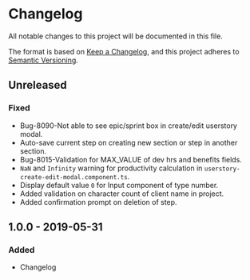 # Changelog

All notable changes to this project will be documented in this file.

The format is based on [Keep a Changelog](https://keepachangelog.com/en/1.0.0/),
and this project adheres to [Semantic Versioning](https://semver.org/spec/v2.0.0.html).

## Unreleased

### Fixed

- Bug-8090-Not able to see epic/sprint box in create/edit userstory modal.
- Auto-save current step on creating new section or step in another section.
- Bug-8015-Validation for MAX_VALUE of dev hrs and benefits fields.
- `NaN` and `Infinity` warning for productivity calculation in `userstory-create-edit-modal.component.ts`.
- Display default value `0` for Input component of type number.
- Added validation on character count of client name in project.
- Added confirmation prompt on deletion of step.

## 1.0.0 - 2019-05-31

### Added

- Changelog

